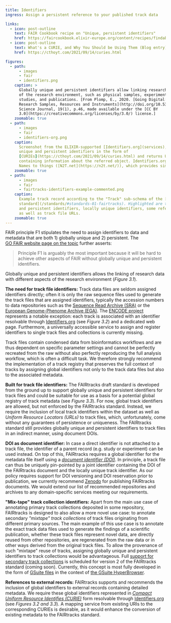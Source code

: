 ```yaml
---
title: Identifiers
ingress: Assign a persistent reference to your published track data

links:
  - icon: post-outline
    text: FAIR Cookbook recipe on "Unique, persistent identifiers"
    href: https://faircookbook.elixir-europe.org/content/recipes/findability/identifiers.html
  - icon: post-outline
    text: What's a CURIE, and Why You Should be Using Them (Blog entry)
    href: https://cthoyt.com/2021/09/14/curies.html

figures:
  - path:
      - images
      - fair
      - identifiers.png
    caption: >
      Globally unique and persistent identifiers allow linking research data with different aspects
      of the research environment, such as physical samples, experiment setup, _in silico_ analyses,
      studies, and publications. [From Plomp, E., 2020. [Going Digital: Persistent Identifiers  for
      Research Samples, Resources and Instruments](http://doi.org/10.5334/dsj-2020-046).  Data
      Science Journal, 19(1), p.46, made available under the [CC BY
      3.0](https://creativecommons.org/licenses/by/3.0/) license.]
    zoomable: true
  - path:
      - images
      - fair
      - identifiers-org.png
    caption:
      Screenshot from the ELIXIR-supported [Identifiers.org](services), which resolves globally
      unique and persistent identifiers in the form of
      [CURIEs](https://cthoyt.com/2021/09/14/curies.html) and returns URLs to repository web pages
      containing information about the referred object. Identifiers.org is a partner of the US-based
      Names to things ([N2T.net](https://n2t.net/)), which provides similar services.
    zoomable: true
  - path:
      - images
      - fair
      - fairtracks-identifiers-example-commented.png
    caption:
      Example track record according to the "Track" sub-schema of the [FAIRtracks metadata
      standard](/standards/#standards-01-fairtracks). Highlighted are the fields for globally unique
      and persistent identifiers, locally unique identifiers, some references to external records,
      as well as track file URLs.
    zoomable: true
---
```


FAIR principle F1 stipulates the need to assign identifiers to data and metadata that are both 1)
globally unique and 2) persistent. The  
[GO FAIR website page on the topic](https://www.go-fair.org/fair-principles/f1-meta-data-assigned-globally-unique-persistent-identifiers/)
further asserts:

> Principle F1 is arguably the most important because it will be hard to achieve other aspects of
> FAIR without globally unique and persistent identifiers.

Globally unique and persistent identifiers allows the linking of research data with different
aspects of the research environment (_Figure 3.1_).

**The need for track file identifiers:** Track data files are seldom assigned identifiers directly;
often it is only the raw sequence files used to generate the track files that are assigned
identifiers, typically the accession numbers to data repositories such as the
[Sequence Read Archive (SRA)](https://www.ncbi.nlm.nih.gov/sra) or the
[European Genome-Phenome Archive (EGA)](https://ega-archive.org/). The
[ENCODE project](https://www.encodeproject.org/) represents a notable exception: each track is
associated with an identifier resolvable through [Identifiers.org](http://identifiers.org/) (see
_Figure 3.2_) and a dedicated web page. Furthermore, a universally accessible service to assign and
register identifiers to single track files and collections is currently missing.

<ui-quote-text
:quote='"We therefore strongly recommend the implementation of a track registry"'> </ui-quote-text>

Track files contain condensed data from bioinformatics workflows and are thus dependent on specific
parameter settings and cannot be perfectly recreated from the raw without also perfectly reproducing
the full analysis workflow, which is often a difficult task. We therefore strongly recommend the
implementation of a track registry that preserves the full context of tracks by assigning global
identifiers not only to the track data files but also to the associated metadata.

<ui-fairtracks-content>

**Built for track file identifiers:** The FAIRtracks draft standard is developed from the ground up
to support globally unique and persistent identifiers for track files and could be suitable for use
as a basis for a potential global registry of track metadata (see _Figure 3.3_). For now, global
track identifiers are allowed, but not enforced by the FAIRtracks standard. Instead, we require the
inclusion of local track identifiers within the dataset as well as _Uniform Resource Locators
(URLs)_ to track files, which, unfortunately, come without any guarantees of persistence or
uniqueness. The FAIRtracks standard still provides globally unique and persistent identifiers to
track files in an indirect manner, using document DOIs.

**DOI as document identifier:** In case a direct identifier is not attached to a track file, the
identifier of a parent record (e.g. study or experiment) can be used instead. On top of this,
FAIRtracks requires a global identifier for the metadata file itself using a
[_document identifier (DOI)_](https://www.doi.org/). In principle, a track file can thus be uniquely
pin-pointed by a joint identifier containing the DOI of the FAIRtracks document and the locally
unique track identifier. As our policy requires support for DOI versioning and DOI reservation prior
to publication, we currently recommend [Zenodo](https://zenodo.org/) for publishing FAIRtracks
documents. We would extend our list of recommended repositories and archives to any domain-specific
services meeting our requirements.

**"Mix-tape" track collection identifiers:** Apart from the main use case of annotating primary
track collections deposited in some repository, FAIRtracks is designed to also allow a more novel
use case: to annotate secondary _"mixtape" track collections_ of track files originating from
different primary sources. The main example of this use case is to annotate the exact track data
files used to generate the findings of a scientific publication, whether these track files represent
novel data, are directly reused from other repositories, are regenerated from the raw data or in
other ways derived from the original track files. To allow the provenance of such "mixtape" reuse of
tracks, assigning globally unique and persistent identifiers to track collections would be
advantageous. Full
[support for secondary track collections](https://github.com/fairtracks/fairtracks_standard/issues/49)
is scheduled for version 2 of the FAIRtracks standard (coming soon). Currently, this concept is most
fully developed in the form of [GSuite files](/standards/#standards-04-gsuite) in the context of
[the GSuite HyperBrowser](/services/?category=Connected%20services&tags%5B0%5D=HyperBrowser).

**References to external records:** FAIRtracks supports and recommends the inclusion of global
identifiers to external records containing detailed metadata. We require these global identifiers
represented in
[_Compact Uniform Resource Identifies (CURIE)_](https://cthoyt.com/2021/09/14/curies.html) form
resolvable through [Identifiers.org](http://identifiers.org/) (see _Figures 3.2 and 3.3_). A mapping
service from existing URIs to the corresponding CURIEs is desirable, as it would enhance the
conversion of existing metadata to the FAIRtracks standard.

</ui-fairtracks-content>
